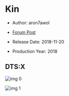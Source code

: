 # Kin

* Author: aron7awol

* [Forum Post](https://www.avsforum.com/threads/bass-eq-for-filtered-movies.2995212/post-57071550)

* Release Date: 2018-11-20
* Production Year: 2018

## DTS:X

![img 0](https://i.imgur.com/rV9WUA9.jpg)

![img 1](https://i.imgur.com/WxnnQrc.jpg)

